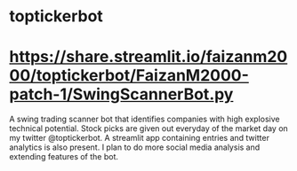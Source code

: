 # toptickerbot

# https://share.streamlit.io/faizanm2000/toptickerbot/FaizanM2000-patch-1/SwingScannerBot.py



A swing trading scanner bot that identifies companies with high explosive technical potential. Stock picks are given out everyday of the market day on my twitter @toptickerbot. A streamlit app containing entries and twitter analytics is also present. I plan to do more social media analysis and extending features of the bot.  
